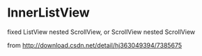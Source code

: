 InnerListView
=============

fixed ListView nested ScrollView, or ScrollView nested ScrollView

from http://download.csdn.net/detail/hj363049394/7385675
